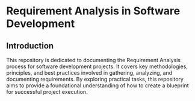 # Requirement Analysis in Software Development  

## Introduction  
This repository is dedicated to documenting the Requirement Analysis process for software development projects. It covers key methodologies, principles, and best practices involved in gathering, analyzing, and documenting requirements. By exploring practical tasks, this repository aims to provide a foundational understanding of how to create a blueprint for successful project execution.  
